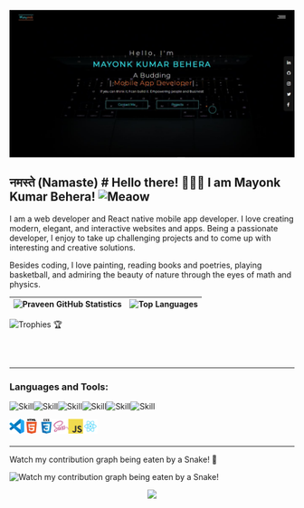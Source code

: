 [![MastHead](https://github.com/mayonk-kumar-git/mayonk-kumar-git/blob/main/portfolio.JPG?raw=true)](https://zealous-wright-5b8437.netlify.app/)

## नमस्ते (Namaste) # Hello there! 🙋🏻‍♂️ I am Mayonk Kumar Behera! <img src="https://i.imgur.com/veZrcC7.gif" alt="Meaow" width="50" />

I am a web developer and React native mobile app developer. I love creating modern, elegant, and interactive websites and apps. Being a passionate developer, I enjoy to take up challenging projects and to come up with interesting and creative solutions. 

Besides coding, I love painting, reading books and poetries, playing basketball, and admiring the beauty of nature through the eyes of math and physics.


<!-- ## Connect with Me 🤝🏻

[![Website](https://raw.githubusercontent.com/praveenscience/praveenscience/master/soc/ws.svg)](https://zealous-wright-5b8437.netlify.app/) [![LinkedIn](https://raw.githubusercontent.com/praveenscience/praveenscience/master/soc/li.svg)](https://www.linkedin.com/in/mayonk-kumar/) [![Twitter](https://raw.githubusercontent.com/praveenscience/praveenscience/master/soc/tw.svg)](https://twitter.com/MayonkKumar) [![GitHub](https://raw.githubusercontent.com/praveenscience/praveenscience/master/soc/gh.svg)](https://github.com/mayonk-kumar-git) [![Facebook](https://raw.githubusercontent.com/praveenscience/praveenscience/master/soc/fb.svg)](https://www.facebook.com/mayank.kumarbehera.54) [![Instagram](https://raw.githubusercontent.com/praveenscience/praveenscience/master/soc/ig.svg)](https://www.instagram.com/_mayank._.kumar_/)
 -->

| ![Praveen GitHub Statistics](https://github-readme-stats.vercel.app/api?username=mayonk-kumar-git&show_icons=true) | ![Top Languages](https://github-readme-stats.vercel.app/api/top-langs/?username=mayonk-kumar-git) |
| --- | --- |

![Trophies 🏆](https://github-profile-trophy.vercel.app/?username=mayonk-kumar-git)

<br />
<br />

---

### Languages and Tools:

<img align="left" alt="Skill" src="https://user-images.githubusercontent.com/69337392/123623775-7a2e9a80-d82b-11eb-9f49-e3d78bf460f9.png" />
<img align="left" alt="Skill" src="https://user-images.githubusercontent.com/69337392/123624267-ff19b400-d82b-11eb-8ebb-dee5e3f0e0ee.png" />
<img align="left" alt="Skill" src="https://user-images.githubusercontent.com/69337392/123623793-7f8be500-d82b-11eb-9368-288ae7fda36e.png" />
<img align="left" alt="Skill" src="https://user-images.githubusercontent.com/69337392/123625945-e90cf300-d82d-11eb-8f83-993191d54290.png" />
<img align="left" alt="Skill" src="https://user-images.githubusercontent.com/69337392/123626001-f75b0f00-d82d-11eb-966e-d926039f2846.png" />
<img align="left" alt="Skill" src="https://user-images.githubusercontent.com/69337392/123623690-62571680-d82b-11eb-83e1-7b0403c8bd27.png" />

<p>&nbsp;</p>
<img align="left" alt="Visual Studio Code" width="26px" src="https://raw.githubusercontent.com/github/explore/80688e429a7d4ef2fca1e82350fe8e3517d3494d/topics/visual-studio-code/visual-studio-code.png" />
<img align="left" alt="HTML5" width="26px" src="https://raw.githubusercontent.com/github/explore/80688e429a7d4ef2fca1e82350fe8e3517d3494d/topics/html/html.png" />
<img align="left" alt="CSS3" width="26px" src="https://raw.githubusercontent.com/github/explore/80688e429a7d4ef2fca1e82350fe8e3517d3494d/topics/css/css.png" />
<img align="left" alt="Sass" width="26px" src="https://raw.githubusercontent.com/github/explore/80688e429a7d4ef2fca1e82350fe8e3517d3494d/topics/sass/sass.png" />
<img align="left" alt="JavaScript" width="26px" src="https://raw.githubusercontent.com/github/explore/80688e429a7d4ef2fca1e82350fe8e3517d3494d/topics/javascript/javascript.png" />
<img align="left" alt="React" width="26px" src="https://raw.githubusercontent.com/github/explore/80688e429a7d4ef2fca1e82350fe8e3517d3494d/topics/react/react.png" />


<br />
<br />

---

Watch my contribution graph being eaten by a Snake! 🐍

![Watch my contribution graph being eaten by a Snake!](https://raw.githubusercontent.com/praveenscience/praveenscience/master/soc/snake.svg)

<p align="center">
  <img src="https://capsule-render.vercel.app/api?type=waving&color=gradient&height=60&section=footer"/>
</p>
